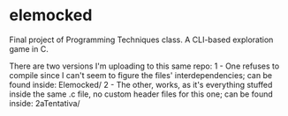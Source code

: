 # elemocked
Final project of Programming Techniques class. A CLI-based exploration game in C.

There are two versions I'm uploading to this same repo:
1 - One refuses to compile since I can't seem to figure the files' interdependencies; can be found inside: Elemocked/
2 - The other, works, as it's everything stuffed inside the same .c file, no custom header files for this one; can be found inside: 2aTentativa/
